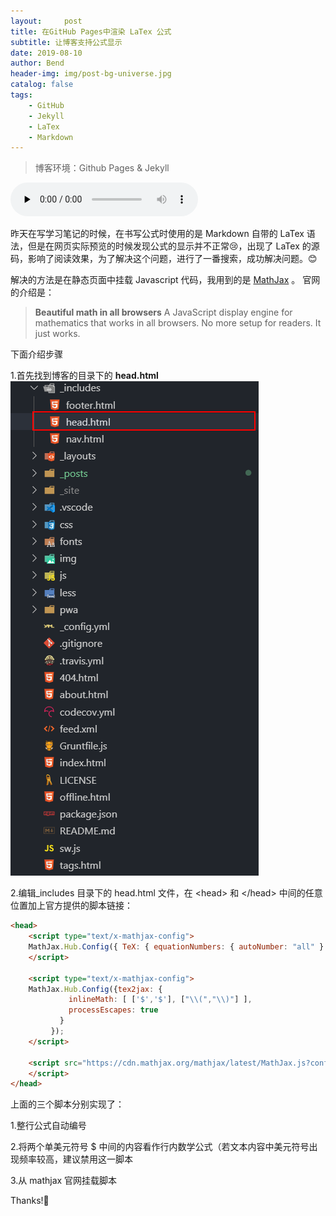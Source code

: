 ```yaml
---
layout:     post
title: 在GitHub Pages中渲染 LaTex 公式
subtitle: 让博客支持公式显示
date: 2019-08-10
author: Bend
header-img: img/post-bg-universe.jpg
catalog: false
tags:
    - GitHub
    - Jekyll
    - LaTex
    - Markdown
---
```


>博客环境：Github Pages & Jekyll

<audio id="audio" controls="" preload="none">
<source id="mp3" src="http://m10.music.126.net/20190810114133/360a4b8bbb147fb16cee6161f2d3e872/ymusic/225a/0b65/aa03/90387f0b1f4558c67fe72c77f39e5b62.mp3">
</audio>

昨天在写学习笔记的时候，在书写公式时使用的是 Markdown 自带的 LaTex 语法，但是在网页实际预览的时候发现公式的显示并不正常😢，出现了 LaTex 的源码，影响了阅读效果，为了解决这个问题，进行了一番搜索，成功解决问题。😊

解决的方法是在静态页面中挂载 Javascript 代码，我用到的是 [MathJax](https://www.mathjax.org) 。
官网的介绍是：

>**Beautiful math in all browsers**
>A JavaScript display engine for mathematics that works in all browsers. No more setup for readers. It just works.

下面介绍步骤

1.首先找到博客的目录下的 **head.html**
![目录](https://raw.githubusercontent.com/Bend1031/PictureBed/master/img/20190810092912.png)

2.编辑_includes 目录下的 head.html 文件，在 \<head> 和 \</head> 中间的任意位置加上官方提供的脚本链接：

```html
<head>
    <script type="text/x-mathjax-config">
    MathJax.Hub.Config({ TeX: { equationNumbers: { autoNumber: "all" } } });
    </script>

    <script type="text/x-mathjax-config">
    MathJax.Hub.Config({tex2jax: {
             inlineMath: [ ['$','$'], ["\\(","\\)"] ],
             processEscapes: true
           }
         });
    </script>

    <script src="https://cdn.mathjax.org/mathjax/latest/MathJax.js?config=TeX-AMS-MML_HTMLorMML" type="text/javascript">
    </script>
</head>
```

上面的三个脚本分别实现了：

1.整行公式自动编号

2.将两个单美元符号 $ 中间的内容看作行内数学公式（若文本内容中美元符号出现频率较高，建议禁用这一脚本

3.从 mathjax 官网挂载脚本

Thanks!🤣
